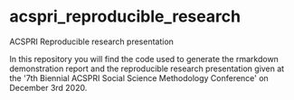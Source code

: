 # acspri_reproducible_research
ACSPRI Reproducible research presentation

In this repository you will find the code used to generate the rmarkdown demonstration report and the reproducible research presentation given at the '7th Biennial ACSPRI Social Science Methodology Conference' on December 3rd 2020.
